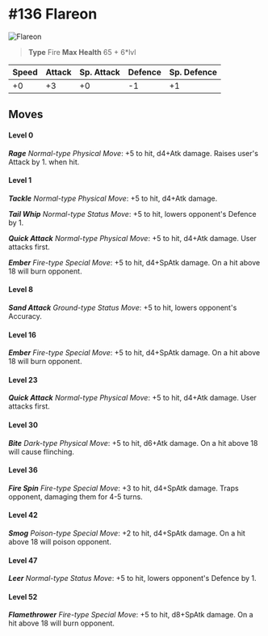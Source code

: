 # #136 Flareon


![Flareon](https://img.pokemondb.net/sprites/home/normal/1x/flareon.png)

> **Type** Fire
> **Max Health** 65 + 6\*lvl

| Speed | Attack | Sp. Attack | Defence | Sp. Defence |
| ----- | ------ | ---------- | ------- | ----------- |
| +0 | +3 | +0 | -1 | +1 |

## Moves
#### Level 0

***Rage** Normal-type Physical Move*: +5 to hit, d4+Atk damage. Raises user's Attack by 1. when hit.
#### Level 1

***Tackle** Normal-type Physical Move*: +5 to hit, d4+Atk damage. 

***Tail Whip** Normal-type Status Move*: +5 to hit, lowers opponent's Defence by 1.

***Quick Attack** Normal-type Physical Move*: +5 to hit, d4+Atk damage. User attacks first.

***Ember** Fire-type Special Move*: +5 to hit, d4+SpAtk damage. On a hit above 18 will burn opponent.
#### Level 8

***Sand Attack** Ground-type Status Move*: +5 to hit, lowers opponent's Accuracy.
#### Level 16

***Ember** Fire-type Special Move*: +5 to hit, d4+SpAtk damage. On a hit above 18 will burn opponent.
#### Level 23

***Quick Attack** Normal-type Physical Move*: +5 to hit, d4+Atk damage. User attacks first.
#### Level 30

***Bite** Dark-type Physical Move*: +5 to hit, d6+Atk damage. On a hit above 18 will cause flinching.
#### Level 36

***Fire Spin** Fire-type Special Move*: +3 to hit, d4+SpAtk damage. Traps opponent, damaging them for 4-5 turns.
#### Level 42

***Smog** Poison-type Special Move*: +2 to hit, d4+SpAtk damage. On a hit above 18 will poison opponent.
#### Level 47

***Leer** Normal-type Status Move*: +5 to hit, lowers opponent's Defence by 1.
#### Level 52

***Flamethrower** Fire-type Special Move*: +5 to hit, d8+SpAtk damage. On a hit above 18 will burn opponent.

